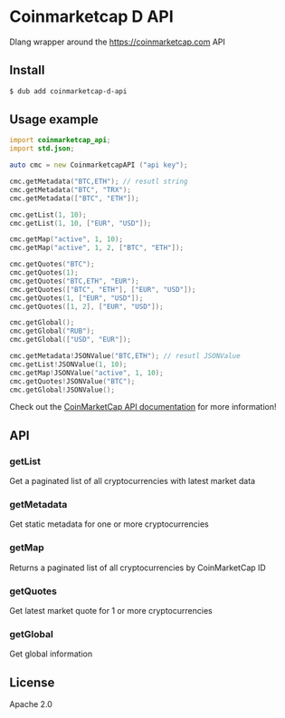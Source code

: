 # Coinmarketcap D API

Dlang wrapper around the https://coinmarketcap.com API

## Install

```sh
$ dub add coinmarketcap-d-api
```

## Usage example

```d
import coinmarketcap_api;
import std.json;

auto cmc = new CoinmarketcapAPI ("api key");

cmc.getMetadata("BTC,ETH"); // resutl string
cmc.getMetadata("BTC", "TRX");
cmc.getMetadata(["BTC", "ETH"]);

cmc.getList(1, 10);
cmc.getList(1, 10, ["EUR", "USD"]);

cmc.getMap("active", 1, 10);
cmc.getMap("active", 1, 2, ["BTC", "ETH"]);

cmc.getQuotes("BTC");
cmc.getQuotes(1);
cmc.getQuotes("BTC,ETH", "EUR");
cmc.getQuotes(["BTC", "ETH"], ["EUR", "USD"]);
cmc.getQuotes(1, ["EUR", "USD"]);
cmc.getQuotes([1, 2], ["EUR", "USD"]);

cmc.getGlobal();
cmc.getGlobal("RUB");
cmc.getGlobal(["USD", "EUR"]);

cmc.getMetadata!JSONValue("BTC,ETH"); // resutl JSONValue
cmc.getList!JSONValue(1, 10);
cmc.getMap!JSONValue("active", 1, 10);
cmc.getQuotes!JSONValue("BTC");
cmc.getGlobal!JSONValue();
```

Check out the [CoinMarketCap API documentation](https://pro.coinmarketcap.com/api/v1#section/Introduction) for more information!

## API

### getList

Get a paginated list of all cryptocurrencies with latest market data

### getMetadata

Get static metadata for one or more cryptocurrencies

### getMap

Returns a paginated list of all cryptocurrencies by CoinMarketCap ID

### getQuotes

Get latest market quote for 1 or more cryptocurrencies

### getGlobal

Get global information





## License

Apache 2.0

